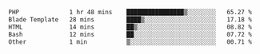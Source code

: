 
<!--START_SECTION:waka-->

```txt
PHP              1 hr 48 mins    ████████████████▒░░░░░░░░   65.27 %
Blade Template   28 mins         ████▒░░░░░░░░░░░░░░░░░░░░   17.18 %
HTML             14 mins         ██▒░░░░░░░░░░░░░░░░░░░░░░   08.82 %
Bash             12 mins         ██░░░░░░░░░░░░░░░░░░░░░░░   07.72 %
Other            1 min           ▒░░░░░░░░░░░░░░░░░░░░░░░░   00.71 %
```

<!--END_SECTION:waka-->
